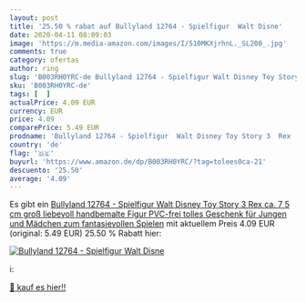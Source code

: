 ```yaml
---
layout: post
title: '25.50 % rabat auf Bullyland 12764 - Spielfigur  Walt Disne'
date: 2020-04-11 08:09:03
image: 'https://m.media-amazon.com/images/I/510MKXjrhnL._SL200_.jpg'
comments: true
category: ofertas
author: ring
slug: 'B003RH0YRC-de Bullyland 12764 - Spielfigur Walt Disney Toy Story 3 Rex...'
sku: 'B003RH0YRC-de'
tags: [  ]
actualPrice: 4.09 EUR
currency: EUR
price: 4.09
comparePrice: 5.49 EUR
prodname: 'Bullyland 12764 - Spielfigur  Walt Disney Toy Story 3  Rex  ca. 7 5 cm groß  liebevoll handbemalte Figur  PVC-frei  tolles Geschenk für Jungen und Mädchen zum fantasievollen Spielen'
country: 'de'
flag: '🇩🇪'
buyurl: 'https://www.amazon.de/dp/B003RH0YRC/?tag=tolees0ca-21'
descuento: '25.50'
average: '4.09'
---
```


Es gibt ein [Bullyland 12764 - Spielfigur  Walt Disney Toy Story 3  Rex  ca. 7 5 cm groß  liebevoll handbemalte Figur  PVC-frei  tolles Geschenk für Jungen und Mädchen zum fantasievollen Spielen](https://www.amazon.de/dp/B003RH0YRC/?tag=tolees0ca-21) mit aktuellem Preis 4.09 EUR (original: 5.49 EUR) 25.50 % Rabatt hier:

[![Bullyland 12764 - Spielfigur  Walt Disne](https://m.media-amazon.com/images/I/510MKXjrhnL._SL200_.jpg)](https://www.amazon.de/dp/B003RH0YRC/?tag=tolees0ca-21)

ℹ️:


[🛒 kauf es hier!!](https://www.amazon.de/dp/B003RH0YRC/?tag=tolees0ca-21)
